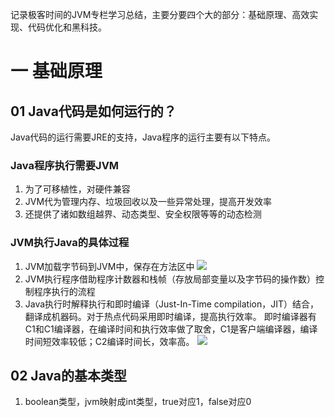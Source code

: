 记录极客时间的JVM专栏学习总结，主要分要四个大的部分：基础原理、高效实现、代码优化和黑科技。
# 一 基础原理

## 01 Java代码是如何运行的？
Java代码的运行需要JRE的支持，Java程序的运行主要有以下特点。

### Java程序执行需要JVM
1. 为了可移植性，对硬件兼容
2. JVM代为管理内存、垃圾回收以及一些异常处理，提高开发效率
3. 还提供了诸如数组越界、动态类型、安全权限等等的动态检测

### JVM执行Java的具体过程
1. JVM加载字节码到JVM中，保存在方法区中
![](https://static001.geekbang.org/resource/image/ab/77/ab5c3523af08e0bf2f689c1d6033ef77.png)
2. JVM执行程序借助程序计数器和栈帧（存放局部变量以及字节码的操作数）控制程序执行的流程
3. Java执行时解释执行和即时编译（Just-In-Time compilation，JIT）结合，翻译成机器码。对于热点代码采用即时编译，提高执行效率。
即时编译器有C1和C1编译器，在编译时间和执行效率做了取舍，C1是客户端编译器，编译时间短效率较低；C2编译时间长，效率高。
![](https://static001.geekbang.org/resource/image/5e/3b/5ee351091464de78eed75438b6f9183b.png)

## 02 Java的基本类型

1. boolean类型，jvm映射成int类型，true对应1，false对应0
